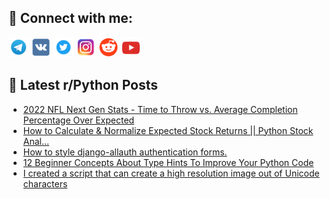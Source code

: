 ## 🔎 Connect with me:
[<img src="https://github.com/bullbesh/bullbesh/blob/main/images/Telegram.png" width="32" height="32" />](https://t.me/bullbesh)
[<img src="https://github.com/bullbesh/bullbesh/blob/main/images/VK.png" width="32" height="32" />](https://vk.com/bullbesh)
[<img src="https://github.com/bullbesh/bullbesh/blob/main/images/Twitter.png" width="32" height="32" />](https://twitter.com/bullbesh1)
[<img src="https://github.com/bullbesh/bullbesh/blob/main/images/Instagram.png" width="32" height="32" />](https://www.instagram.com/bullbesh)
[<img src="https://github.com/bullbesh/bullbesh/blob/main/images/Reddit.png" width="32" height="32" />](https://www.reddit.com/user/bullbesh)
[<img src="https://github.com/bullbesh/bullbesh/blob/main/images/YouTube.png" width="32" height="32" />](https://www.youtube.com/channel/UCtfjRs6uzgq5mfm8S06WTcg)

## 📕 Latest r/Python Posts
<!-- BLOG-POST-LIST:START -->
- [2022 NFL Next Gen Stats - Time to Throw vs. Average Completion Percentage Over Expected](https://www.reddit.com/r/Python/comments/xuxm3f/2022_nfl_next_gen_stats_time_to_throw_vs_average/)
- [How to Calculate &amp; Normalize Expected Stock Returns || Python Stock Anal...](https://www.reddit.com/r/Python/comments/xuvt33/how_to_calculate_normalize_expected_stock_returns/)
- [How to style django-allauth authentication forms.](https://www.reddit.com/r/Python/comments/xuuwt4/how_to_style_djangoallauth_authentication_forms/)
- [12 Beginner Concepts About Type Hints To Improve Your Python Code](https://www.reddit.com/r/Python/comments/xutw7d/12_beginner_concepts_about_type_hints_to_improve/)
- [I created a script that can create a high resolution image out of Unicode characters](https://www.reddit.com/r/Python/comments/xutlr7/i_created_a_script_that_can_create_a_high/)
<!-- BLOG-POST-LIST:END -->
